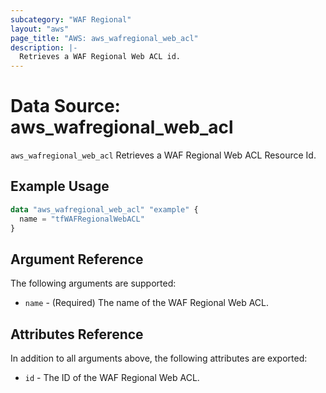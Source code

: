 ```yaml
---
subcategory: "WAF Regional"
layout: "aws"
page_title: "AWS: aws_wafregional_web_acl"
description: |-
  Retrieves a WAF Regional Web ACL id.
---
```


# Data Source: aws_wafregional_web_acl

`aws_wafregional_web_acl` Retrieves a WAF Regional Web ACL Resource Id.

## Example Usage

```terraform
data "aws_wafregional_web_acl" "example" {
  name = "tfWAFRegionalWebACL"
}
```

## Argument Reference

The following arguments are supported:

* `name` - (Required) The name of the WAF Regional Web ACL.

## Attributes Reference
In addition to all arguments above, the following attributes are exported:

* `id` - The ID of the WAF Regional Web ACL.
